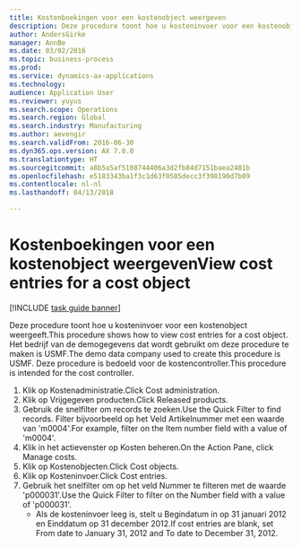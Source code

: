 ```yaml
--- 
title: Kostenboekingen voor een kostenobject weergeven
description: Deze procedure toont hoe u kosteninvoer voor een kostenobject weergeeft.
author: AndersGirke
manager: AnnBe
ms.date: 03/02/2016
ms.topic: business-process
ms.prod: 
ms.service: dynamics-ax-applications
ms.technology: 
audience: Application User
ms.reviewer: yuyus
ms.search.scope: Operations
ms.search.region: Global
ms.search.industry: Manufacturing
ms.author: aevengir
ms.search.validFrom: 2016-06-30
ms.dyn365.ops.version: AX 7.0.0
ms.translationtype: HT
ms.sourcegitcommit: a8b5a5af5108744406a3d2fb84d7151baea2481b
ms.openlocfilehash: e5183343ba1f3c1d63f0505decc3f398190d7b09
ms.contentlocale: nl-nl
ms.lasthandoff: 04/13/2018

---
```

# <a name="view-cost-entries-for-a-cost-object"></a><span data-ttu-id="fedc9-103">Kostenboekingen voor een kostenobject weergeven</span><span class="sxs-lookup"><span data-stu-id="fedc9-103">View cost entries for a cost object</span></span>

[!INCLUDE [task guide banner](../../includes/task-guide-banner.md)]

<span data-ttu-id="fedc9-104">Deze procedure toont hoe u kosteninvoer voor een kostenobject weergeeft.</span><span class="sxs-lookup"><span data-stu-id="fedc9-104">This procedure shows how to view cost entries for a cost object.</span></span> <span data-ttu-id="fedc9-105">Het bedrijf van de demogegevens dat wordt gebruikt om deze procedure te maken is USMF.</span><span class="sxs-lookup"><span data-stu-id="fedc9-105">The demo data company used to create this procedure is USMF.</span></span> <span data-ttu-id="fedc9-106">Deze procedure is bedoeld voor de kostencontroller.</span><span class="sxs-lookup"><span data-stu-id="fedc9-106">This procedure is intended for the cost controller.</span></span>

1. <span data-ttu-id="fedc9-107">Klik op Kostenadministratie.</span><span class="sxs-lookup"><span data-stu-id="fedc9-107">Click Cost administration.</span></span>
2. <span data-ttu-id="fedc9-108">Klik op Vrijgegeven producten.</span><span class="sxs-lookup"><span data-stu-id="fedc9-108">Click Released products.</span></span>
3. <span data-ttu-id="fedc9-109">Gebruik de snelfilter om records te zoeken.</span><span class="sxs-lookup"><span data-stu-id="fedc9-109">Use the Quick Filter to find records.</span></span> <span data-ttu-id="fedc9-110">Filter bijvoorbeeld op het Veld Artikelnummer met een waarde van 'm0004'.</span><span class="sxs-lookup"><span data-stu-id="fedc9-110">For example, filter on the Item number field with a value of 'm0004'.</span></span>
4. <span data-ttu-id="fedc9-111">Klik in het actievenster op Kosten beheren.</span><span class="sxs-lookup"><span data-stu-id="fedc9-111">On the Action Pane, click Manage costs.</span></span>
5. <span data-ttu-id="fedc9-112">Klik op Kostenobjecten.</span><span class="sxs-lookup"><span data-stu-id="fedc9-112">Click Cost objects.</span></span>
6. <span data-ttu-id="fedc9-113">Klik op Kosteninvoer.</span><span class="sxs-lookup"><span data-stu-id="fedc9-113">Click Cost entries.</span></span>
7. <span data-ttu-id="fedc9-114">Gebruik het snelfilter om op het veld Nummer te filteren met de waarde 'p000031'.</span><span class="sxs-lookup"><span data-stu-id="fedc9-114">Use the Quick Filter to filter on the Number field with a value of 'p000031'.</span></span>
    * <span data-ttu-id="fedc9-115">Als de kosteninvoer leeg is, stelt u Begindatum in op 31 januari 2012 en Einddatum op 31 december 2012.</span><span class="sxs-lookup"><span data-stu-id="fedc9-115">If cost entries are blank, set From date to January 31, 2012 and To date to December 31, 2012.</span></span>  


